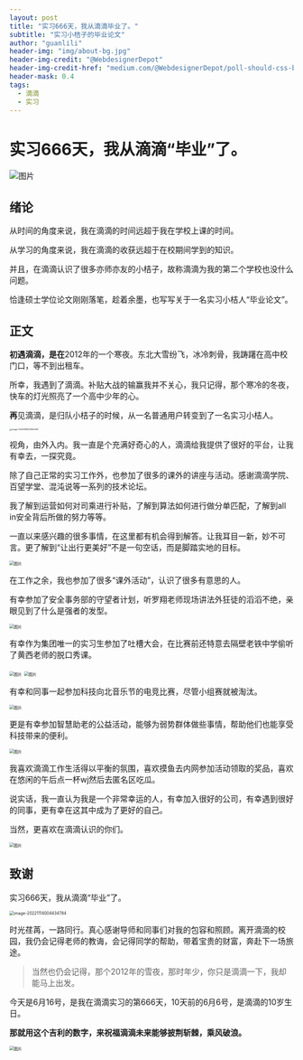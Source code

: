 ```yaml
---
layout: post
title: "实习666天，我从滴滴毕业了。"
subtitle: "实习小桔子的毕业论文"
author: "guanlili"
header-img: "img/about-bg.jpg"
header-img-credit: "@WebdesignerDepot"
header-img-credit-href: "medium.com/@WebdesignerDepot/poll-should-css-become-more-like-a-programming-language-c74eb26a4270"
header-mask: 0.4
tags:
  - 滴滴
  - 实习
---
```


# 实习666天，我从滴滴“毕业”了。

![图片](https://blog-1258476669.cos.ap-beijing.myqcloud.com/cos-pictureBed/640.jpeg)

## 绪论

从时间的角度来说，我在滴滴的时间远超于我在学校上课的时间。

从学习的角度来说，我在滴滴的收获远超于在校期间学到的知识。

并且，在滴滴认识了很多亦师亦友的小桔子，故称滴滴为我的第二个学校也没什么问题。

恰逢硕士学位论文刚刚落笔，趁着余墨，也写写关于一名实习小桔人“毕业论文”。

## 正文

**初遇滴滴，是在**2012年的一个寒夜。东北大雪纷飞，冰冷刺骨，我踌躇在高中校门口，等不到出租车。

所幸，我遇到了滴滴。补贴大战的输赢我并不关心，我只记得，那个寒冷的冬夜，快车的灯光照亮了一个高中少年的心。

**再**见滴滴，是归队小桔子的时候，从一名普通用户转变到了一名实习小桔人。

<img src="https://blog-1258476669.cos.ap-beijing.myqcloud.com/picturebed-master-gitee/img/image-20220816221640460.png" alt="image-20220816221640460" style="zoom: 25%;" />

视角，由外入内。我一直是个充满好奇心的人，滴滴给我提供了很好的平台，让我有幸去，一探究竟。

除了自己正常的实习工作外，也参加了很多的课外的讲座与活动。感谢滴滴学院、百望学堂、混沌说等一系列的技术论坛。

我了解到运营如何对司乘进行补贴，了解到算法如何进行做分单匹配，了解到all in安全背后所做的努力等等。

一直以来感兴趣的很多事情，在这里都有机会得到解答。让我耳目一新，妙不可言。更了解到“让出行更美好”不是一句空话，而是脚踏实地的目标。

<img src="https://blog-1258476669.cos.ap-beijing.myqcloud.com/cos-pictureBed/640-20221114004134551.jpeg" alt="图片" style="zoom:50%;" />

在工作之余，我也参加了很多“课外活动”，认识了很多有意思的人。

有幸参加了安全事务部的守望者计划，听罗翔老师现场讲法外狂徒的滔滔不绝，亲眼见到了什么是强者的发型。

<img src="https://blog-1258476669.cos.ap-beijing.myqcloud.com/cos-pictureBed/640-20221114004206167.jpeg" alt="图片" style="zoom:50%;" />

有幸作为集团唯一的实习生参加了吐槽大会，在比赛前还特意去隔壁老铁中学偷听了黄西老师的脱口秀课。

<img src="https://blog-1258476669.cos.ap-beijing.myqcloud.com/cos-pictureBed/640-20221114004255669.jpeg" alt="图片" style="zoom:50%;" />

<img src="https://blog-1258476669.cos.ap-beijing.myqcloud.com/cos-pictureBed/640-20221114004311935.jpeg" alt="图片" style="zoom:50%;" />

有幸和同事一起参加科技向北音乐节的电竞比赛，尽管小组赛就被淘汰。

<img src="https://blog-1258476669.cos.ap-beijing.myqcloud.com/cos-pictureBed/640-20221114004325818.jpeg" alt="图片" style="zoom:50%;" />

更是有幸参加智慧助老的公益活动，能够为弱势群体做些事情，帮助他们也能享受科技带来的便利。

<img src="https://blog-1258476669.cos.ap-beijing.myqcloud.com/cos-pictureBed/640-20221114004339326.jpeg" alt="图片" style="zoom:50%;" />



我喜欢滴滴工作生活得以平衡的氛围，喜欢摸鱼去内网参加活动领取的奖品，喜欢在悠闲的午后点一杯wj然后去匿名区吃瓜。

说实话，我一直认为我是一个非常幸运的人，有幸加入很好的公司，有幸遇到很好的同事，更有幸在这其中成为了更好的自己。

当然，更喜欢在滴滴认识的你们。

<img src="https://blog-1258476669.cos.ap-beijing.myqcloud.com/cos-pictureBed/640-20221114004400475.jpeg" alt="图片" style="zoom:50%;" />

## 致谢

实习666天，我从滴滴“毕业”了。

<img src="https://blog-1258476669.cos.ap-beijing.myqcloud.com/cos-pictureBed/image-20221114004434784.png" alt="image-20221114004434784" style="zoom:50%;" />

时光荏苒，一路同行。真心感谢导师和同事们对我的包容和照顾。离开滴滴的校园，我仍会记得老师的教诲，会记得同学的帮助，带着宝贵的财富，奔赴下一场旅途。

> 当然也仍会记得，那个2012年的雪夜，那时年少，你只是滴滴一下，我却能马上出发。

今天是6月16号，是我在滴滴实习的第666天，10天前的6月6号，是滴滴的10岁生日。

**那就用这个吉利的数字，来祝福滴滴未来能够披荆斩棘，乘风破浪。**

<img src="https://blog-1258476669.cos.ap-beijing.myqcloud.com/cos-pictureBed/640-20221114004458658.jpeg" alt="图片" style="zoom:50%;" />